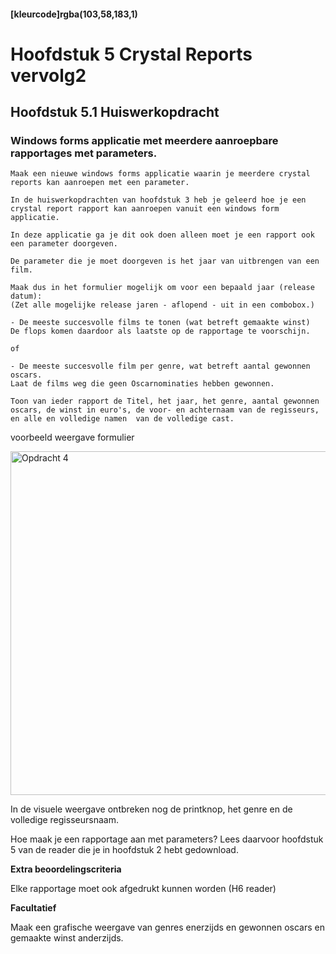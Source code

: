#### [kleurcode]rgba(103,58,183,1)

# Hoofdstuk 5 Crystal Reports vervolg2

## Hoofdstuk 5.1 Huiswerkopdracht

### Windows forms applicatie met meerdere aanroepbare rapportages met parameters.

    Maak een nieuwe windows forms applicatie waarin je meerdere crystal reports kan aanroepen met een parameter.

    In de huiswerkopdrachten van hoofdstuk 3 heb je geleerd hoe je een crystal report rapport kan aanroepen vanuit een windows form applicatie. 
    
    In deze applicatie ga je dit ook doen alleen moet je een rapport ook een parameter doorgeven.
     
    De parameter die je moet doorgeven is het jaar van uitbrengen van een film.
    
    Maak dus in het formulier mogelijk om voor een bepaald jaar (release datum):
    (Zet alle mogelijke release jaren - aflopend - uit in een combobox.)

    - De meeste succesvolle films te tonen (wat betreft gemaakte winst) 
    De flops komen daardoor als laatste op de rapportage te voorschijn.

    of 
     
    - De meeste succesvolle film per genre, wat betreft aantal gewonnen oscars.
    Laat de films weg die geen Oscarnominaties hebben gewonnen.

    Toon van ieder rapport de Titel, het jaar, het genre, aantal gewonnen oscars, de winst in euro's, de voor- en achternaam van de regisseurs, en alle en volledige namen  van de volledige cast.


voorbeeld weergave formulier

<img src="https://elo.kw1c.nl/CMS/Studie/811%20ICT-Academie/811%20VakkenInhoud/%5BB.26%20SQL%5D%20SQL%20%20Databases/25187%20%C2%A0%20Applicatie-%20en%20mediaontwikkelaar/Productie/opdracht4.png" width="550" title="Opdracht 4">

In de visuele weergave ontbreken nog de printknop, het genre en de volledige regisseursnaam. 

Hoe maak je een rapportage aan met parameters? Lees daarvoor hoofdstuk 5 van de reader die je in hoofdstuk 2 hebt gedownload.

__Extra beoordelingscriteria__

Elke rapportage moet ook afgedrukt kunnen worden (H6 reader)

__Facultatief__

Maak een grafische weergave van genres enerzijds en gewonnen oscars en gemaakte winst anderzijds. 



